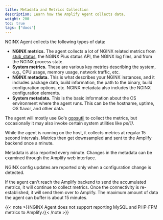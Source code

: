 ```yaml
---
title: Metadata and Metrics Collection
description: Learn how the Amplify Agent collects data.
weight: 200
toc: true
tags: ["docs"]
---
```


NGINX Agent collects the following types of data:

  * **NGINX metrics.** The agent collects a lot of NGINX related metrics from [stub_status](http://nginx.org/en/docs/http/ngx_http_stub_status_module.html), the NGINX Plus status API, the NGINX log files, and from the NGINX process state.
  * **System metrics.** These are various key metrics describing the system, e.g., CPU usage, memory usage, network traffic, etc.
  * **NGINX metadata.** This is what describes your NGINX instances, and it includes package data, build information, the path to the binary, build configuration options, etc. NGINX metadata also includes the NGINX configuration elements.
  * **System metadata.** This is the basic information about the OS environment where the agent runs. This can be the hostname, uptime, OS flavor, and other data.

The agent will mostly use Go's [gopsutil](https://github.com/shirou/gopsutil) to collect the metrics, but occasionally it may also invoke certain system utilities like *ps(1)*.

While the agent is running on the host, it collects metrics at regular 15 second intervals. Metrics then get downsampled and sent to the Amplify backend once a minute.

Metadata is also reported every minute. Changes in the metadata can be examined through the Amplify web interface.

NGINX config updates are reported only when a configuration change is detected.

If the agent can't reach the Amplify backend to send the accumulated metrics, it will continue to collect metrics. Once the connectivity is re-established, it will send them over to Amplify. The maximum amount of data the agent can buffer is about 15 minutes.

{{< note >}}NGINX Agent does not support reporting MySQL and PHP-FPM metrics to Amplify.{{< /note >}}